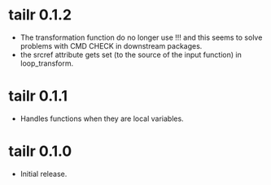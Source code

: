 # tailr 0.1.2

* The transformation function do no longer use !!! and this seems
  to solve problems with CMD CHECK in downstream packages.
* the srcref attribute gets set (to the source of the input function) in
  loop_transform.

# tailr 0.1.1

* Handles functions when they are local variables.

# tailr 0.1.0

* Initial release.
